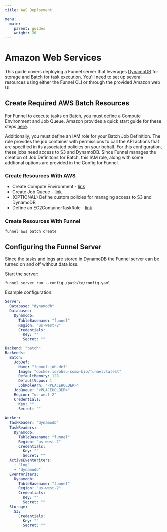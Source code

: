 ```yaml
---
title: AWS Deployment

menu:
  main:
    parent: guides
    weight: 20
---
```


# Amazon Web Services

This guide covers deploying a Funnel server that leverages [DynamoDB][0] for storage
and [Batch][1] for task execution. You'll need to set up several resources 
using either the Funnel CLI or through the provided Amazon web UI.


## Create Required AWS Batch Resources

For Funnel to execute tasks on Batch, you must define a Compute Environment and 
Job Queue. Amazon provides a quick start guide for these steps [here][2]. 

Additionally, you must define an IAM role for your Batch Job Definition. The role 
provides the job container with permissions to call the API actions that are 
specified in its associated policies on your behalf. For this configuration, 
these jobs need access to S3 and DynamoDB. Since Funnel manages the creation of 
Job Definitons for Batch, this IAM role, along with some addtional options are 
provided in the Config for Funnel. 


### Create Resources With AWS

* Create Compute Environment - [link][3]
* Create Job Queue - [link][4]
* (OPTIONAL) Define custom policies for managing access to S3 and DynamoDB
* Define an EC2ContainerTaskRole - [link][5]


### Create Resources With Funnel

```
funnel aws batch create
```


## Configuring the Funnel Server

Since the tasks and logs are stored in DynamoDB the Funnel server can be turned 
on and off without data loss. 


Start the server:

```
funnel server run --config /path/to/config.yaml
```


Example configuration:

```YAML
Server:
  Database: "dynamodb"
  Databases:
    Dynamodb:
      TableBasename: "funnel"
      Region: "us-west-2"
      Credentials:
        Key: ""
        Secret: ""

Backend: "batch"
Backends:
  Batch:
    JobDef:
      Name: "funnel-job-def"
      Image: "docker.io/ohsu-comp-bio/funnel:latest"
      DefaultMemory: 128
      DefaultVcpus: 1
      JobRoleArn: "<PLACEHOLDER>"
    JobQueue: "<PLACEHOLDER>"
    Region: "us-west-2"
    Credentials:
      Key: ""
      Secret: ""
            
Worker:
  TaskReader: "dynamodb"
  TaskReaders:
    Dynamodb:
      TableBasename: "funnel"
      Region: "us-west-2"
      Credentials:
        Key: ""
        Secret: ""
  ActiveEventWriters:
    - "log"
    - "dynamodb"
  EventWriters:
    Dynamodb:
      TableBasename: "funnel"
      Region: "us-west-2"
      Credentials:
        Key: ""
        Secret: ""
  Storage:
    S3:
      Credentials:
        Key: ""
        Secret: ""
```

[0]: http://docs.aws.amazon.com/amazondynamodb/latest/developerguide/Introduction.html
[1]: http://docs.aws.amazon.com/batch/latest/userguide/what-is-batch.html
[2]: http://docs.aws.amazon.com/batch/latest/userguide/Batch_GetStarted.html#first-run-step-2
[3]: https://us-west-2.console.aws.amazon.com/batch/home?region=us-west-2#/compute-environments/new
[4]: https://us-west-2.console.aws.amazon.com/batch/home?region=us-west-2#/queues/new
[5]: https://console.aws.amazon.com/iam/home?region=us-west-2#/roles$new?step=permissions&selectedService=EC2ContainerService&selectedUseCase=EC2ContainerTaskRole
